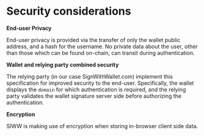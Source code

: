 # Security considerations

**End-user Privacy**

End-user privacy is provided via the transfer of only the wallet public address, and a hash for the username. No private data about the user, other than those which can be found on-chain, can transit during authentication.

**Wallet and relying party combined security**

The relying party (in our case SignWithWallet.com) implement this specification for improved security to the end-user. Specifically, the wallet displays the `domain` for which authentication is required, and the relying party validates the wallet signature server side before authorizing the authentication.

**Encryption**

SIWW is making use of encryption when storing in-browser client side data.
